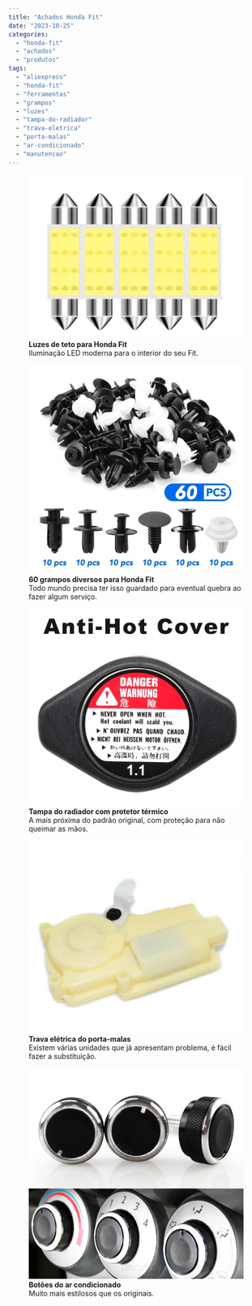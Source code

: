 ```yaml
---
title: "Achados Honda Fit"
date: "2023-10-25"
categories:
  - "honda-fit"
  - "achados"
  - "produtos"
tags:
  - "aliexpress"
  - "honda-fit"
  - "ferramentas"
  - "grampos"
  - "luzes"
  - "tampa-do-radiador"
  - "trava-eletrica"
  - "porta-malas"
  - "ar-condicionado"
  - "manutencao"
---
```


<div class="figure-grid">

<figure>
<a href="https://s.click.aliexpress.com/e/_DCjzwUT" target="_blank">
<img src="media/screenshot-2023-10-24-as-10.48.52.jpg" alt="Luzes de teto para Honda Fit" class="img-fluid">
</a>
<figcaption><strong>Luzes de teto para Honda Fit</strong><br>Iluminação LED moderna para o interior do seu Fit.</figcaption>
</figure>

<figure>
<a href="https://pt.aliexpress.com/item/1005002418157836.html" target="_blank">
<img src="media/screenshot-2023-10-25-as-09.40.40.jpg" alt="60 grampos diversos para Honda Fit" class="img-fluid">
</a>
<figcaption><strong>60 grampos diversos para Honda Fit</strong><br>Todo mundo precisa ter isso guardado para eventual quebra ao fazer algum serviço.</figcaption>
</figure>

<figure>
<a href="https://s.click.aliexpress.com/e/_DkxS9Cb" target="_blank">
<img src="media/screenshot-2023-10-25-as-09.45.24.jpg" alt="Tampa do radiador com protetor térmico" class="img-fluid">
</a>
<figcaption><strong>Tampa do radiador com protetor térmico</strong><br>A mais próxima do padrão original, com proteção para não queimar as mãos.</figcaption>
</figure>

<figure>
<a href="https://s.click.aliexpress.com/e/_DDJhGYP" target="_blank">
<img src="media/screenshot-2023-10-25-as-10.00.49.jpg" alt="Trava elétrica do porta-malas" class="img-fluid">
</a>
<figcaption><strong>Trava elétrica do porta-malas</strong><br>Existem várias unidades que já apresentam problema, é fácil fazer a substituição.</figcaption>
</figure>

<figure>
<a href="https://s.click.aliexpress.com/e/_DltsPaR" target="_blank">
<img src="media/screenshot-2023-10-25-as-10.36.43.jpg" alt="Botões do ar condicionado" class="img-fluid">
</a>
<figcaption><strong>Botões do ar condicionado</strong><br>Muito mais estilosos que os originais.</figcaption>
</figure>

</div>
